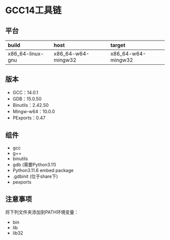 # GCC14工具链

## 平台

| build            | host               | target             |
| :--------------- | :----------------- | :----------------- |
| x86_64-linux-gnu | x86_64-w64-mingw32 | x86_64-w64-mingw32 |

## 版本

- GCC：14.0.1
- GDB：15.0.50
- Binutils：2.42.50
- Mingw-w64：10.0.0
- PExports：0.47

## 组件

- gcc
- g++
- binutils
- gdb (需要Python3.11)
- Python3.11.6 embed package
- .gdbinit (位于share下)
- pexports

## 注意事项

将下列文件夹添加到PATH环境变量：

- bin
- lib
- lib32
